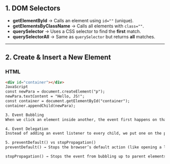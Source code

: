 

## 1. DOM Selectors

- **getElementById** → Calls an element using `id=""` (unique).
- **getElementsByClassName** → Calls all elements with `class=""`.
- **querySelector** → Uses a CSS selector to find the **first** match.
- **querySelectorAll** → Same as `querySelector` but returns **all** matches.

---

## 2. Create & Insert a New Element

### HTML
```html
<div id="container"></div>
JavaScript
const newPara = document.createElement("p");
newPara.textContent = "Hello, JS!";
const container = document.getElementById("container");
container.appendChild(newPara);

3. Event Bubbling
When we click an element inside another, the event first happens on that element, then moves up to its parent, then the parent’s parent, until it reaches the top (document).

4. Event Delegation
Instead of adding an event listener to every child, we put one on the parent and let it handle events for all children. (Works because of event bubbling.)

5. preventDefault() vs stopPropagation()
preventDefault() → Stops the browser’s default action (like opening a link).

stopPropagation() → Stops the event from bubbling up to parent elements.

